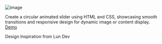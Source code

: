 ![image](https://github.com/harshal-eagle/Circular_Animated_Silder/assets/138421230/45b2518b-1e2f-4aaa-8ec2-c5edace5ef2e)


Create a circular animated slider using HTML and CSS, showcasing smooth transitions and responsive design for dynamic image or content display.  [Demo](https://harshal-eagle.github.io/Circular_Animated_Silder/)


Design Inspiration from Lun Dev
